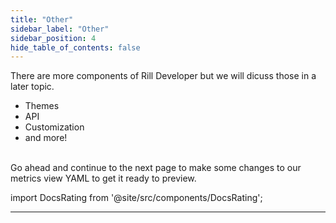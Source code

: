 ```yaml
---
title: "Other"
sidebar_label: "Other"
sidebar_position: 4
hide_table_of_contents: false
---
```


There are more components of Rill Developer but we will dicuss those in a later 
topic.

- Themes
- API
- Customization 
- and more! 
<br />
Go ahead and continue to the next page to make some changes to our metrics view YAML to get it ready to preview.

import DocsRating from '@site/src/components/DocsRating';

---
<DocsRating />